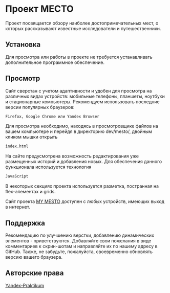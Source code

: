 # Проект МЕСТО

Проект посвящается обзору наиболее достопримечательных мест, о которых рассказывают известные исследователи и путешественники.

## Установка

Для просмотра или работы в проекте не требуется устанавливать дополнительное программное обеспечение.

## Просмотр

Сайт сверстан с учетом адаптивности и удобен для просмотра на различных видах устройств: мобильные телефоны, планшеты, ноутбуки и стационарные компьютеры. Рекомендуем использовать последние версии популярных браузеров:

```html
Firefox, Google Chrome или Yandex Browser
```
Для просмотра необходимо, находясь в просмотровщике файлов на вашем компьютере и перейдя в директорию dev/mesto/, двойным кликом мышки открыть

```html
index.html
```
На сайте предусмотрена возможность редактирования уже размещенных историй и добавления новых. Для обеспечения данного функционала используется технология 
```js 
JavaScript
```
В некоторых секциях проекта используется разметка, постранная на flex-элементах и grids.

Cайт проекта [MY МESTO](https://stan-rus.github.io/mesto/) доступен с любых устройств, имеющих выход в интернет. 


## Поддержка

Рекомендацию по улучшению верстки, добавлению динамических элементов - приветствуются. Добавляйте свои пожелания в виде комментариев к скрин-шотам и направляйте их по нашему адресу в GitHub. Также, не забудьте, пожалуйста, своевременно обновлять версию вашего браузера.

## Авторские права
[Yandex-Praktikum](https://praktikum.yandex.ru/web)

